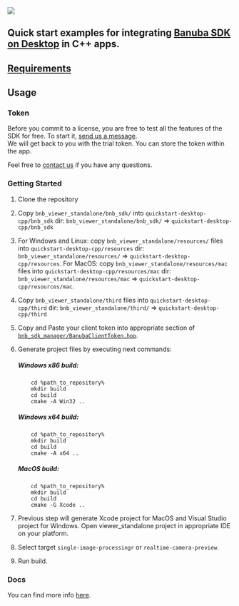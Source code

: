 [![](https://www.banuba.com/hubfs/Banuba_November2018/Images/Banuba%20SDK.png)](https://docs.banuba.com/face-ar-sdk-v1/desktop/desktop_overview)

## Quick start examples for integrating [Banuba SDK on Desktop](https://docs.banuba.com/face-ar-sdk-v1/desktop/desktop_overview) in C++ apps.  

## [Requirements](https://docs.banuba.com/face-ar-sdk-v1/overview/system_requirements)

## Usage
### Token
Before you commit to a license, you are free to test all the features of the SDK for free. To start it, [send us a message](https://www.banuba.com/facear-sdk/face-filters#form).  
We will get back to you with the trial token.
You can store the token within the app.  

Feel free to [contact us](https://docs.banuba.com/face-ar-sdk-v1/support) if you have any questions.

### Getting Started

1. Clone the repository
2. Copy `bnb_viewer_standalone/bnb_sdk/` into `quickstart-desktop-cpp/bnb_sdk` dir:
    `bnb_viewer_standalone/bnb_sdk/` => `quickstart-desktop-cpp/bnb_sdk`
3. For Windows and Linux: copy `bnb_viewer_standalone/resources/` files into `quickstart-desktop-cpp/resources` dir:
    `bnb_viewer_standalone/resources/` => `quickstart-desktop-cpp/resources`.
   For MacOS: copy `bnb_viewer_standalone/resources/mac` files into `quickstart-desktop-cpp/resources/mac` dir:
    `bnb_viewer_standalone/resources/mac` => `quickstart-desktop-cpp/resources/mac`.
4. Copy `bnb_viewer_standalone/third` files into `quickstart-desktop-cpp/third` dir:
    `bnb_viewer_standalone/third/` => `quickstart-desktop-cpp/third`
5. Copy and Paste your client token into appropriate section of [`bnb_sdk_manager/BanubaClientToken.hpp`](bnb_sdk_manager/BanubaClientToken.hpp). 

6. Generate project files by executing next commands:
    ##### Windows x86 build:	
    ```
        cd %path_to_repository%
        mkdir build
        cd build
        cmake -A Win32 ..
    ```
    ##### Windows x64 build:	
    ```
        cd %path_to_repository%
        mkdir build
        cd build
        cmake -A x64 ..
    ```
    ##### MacOS build:	
    ```
        cd %path_to_repository%
        mkdir build
        cd build
        cmake -G Xcode ..
    ```
7. Previous step will generate Xcode project for MacOS and Visual Studio project for Windows. Open viewer_standalone project in appropriate IDE on your platform.
8. Select target `single-image-processingr` or `realtime-camera-preview`.
9. Run build.

### Docs
You can find more info [here](https://docs.banuba.com/face-ar-sdk-v1/desktop/desktop_overview).
